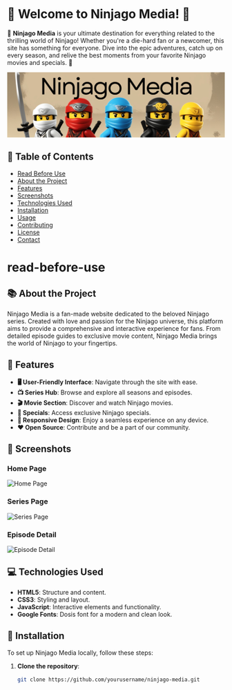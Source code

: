 # 🎉 Welcome to Ninjago Media! 🎉

🌟 **Ninjago Media** is your ultimate destination for everything related to the thrilling world of Ninjago! Whether you're a die-hard fan or a newcomer, this site has something for everyone. Dive into the epic adventures, catch up on every season, and relive the best moments from your favorite Ninjago movies and specials. 🌟

![Ninjago Media Banner](./IMG/images/banner.png)

## 📖 Table of Contents
- [Read Before Use](#read-before-use)
- [About the Project](#about-the-project)
- [Features](#features)
- [Screenshots](#screenshots)
- [Technologies Used](#technologies-used)
- [Installation](#installation)
- [Usage](#usage)
- [Contributing](#contributing)
- [License](#license)
- [Contact](#contact)

# read-before-use

## 📚 About the Project
Ninjago Media is a fan-made website dedicated to the beloved Ninjago series. Created with love and passion for the Ninjago universe, this platform aims to provide a comprehensive and interactive experience for fans. From detailed episode guides to exclusive movie content, Ninjago Media brings the world of Ninjago to your fingertips.

## 🌟 Features
- **🖥️ User-Friendly Interface**: Navigate through the site with ease.
- **📺 Series Hub**: Browse and explore all seasons and episodes.
- **🎬 Movie Section**: Discover and watch Ninjago movies.
- **🌟 Specials**: Access exclusive Ninjago specials.
- **📱 Responsive Design**: Enjoy a seamless experience on any device.
- **❤️ Open Source**: Contribute and be a part of our community.

## 📸 Screenshots
### Home Page
![Home Page](./screenshots/homepage.png)
### Series Page
![Series Page](./screenshots/seriespage.png)
### Episode Detail
![Episode Detail](./screenshots/episodedetail.png)

## 💻 Technologies Used
- **HTML5**: Structure and content.
- **CSS3**: Styling and layout.
- **JavaScript**: Interactive elements and functionality.
- **Google Fonts**: Dosis font for a modern and clean look.

## 🚀 Installation
To set up Ninjago Media locally, follow these steps:

1. **Clone the repository**:
   ```bash
   git clone https://github.com/yourusername/ninjago-media.git
